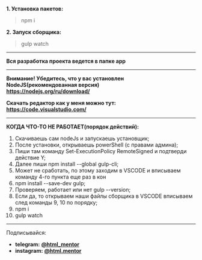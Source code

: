 **1. Установка пакетов:**
> npm i

**2. Запуск сборщика:**
> gulp watch


---
**Вся разработка проекта ведется в папке app**


---
**Внимание! Убедитесь, что у вас установлен NodeJS(рекомендованная версия)**  
**https://nodejs.org/ru/download/**

**Скачать редактор как у меня можно тут:**  
**https://code.visualstudio.com/**


---
**КОГДА ЧТО-ТО НЕ РАБОТАЕТ(порядок действий):**
 1. Скачиваешь сам nodeJs и запускаешь установщик;
 2. После установки, открываешь powerShell (с правами админа);
 3. Пиши там команду Set-ExecutionPolicy RemoteSigned и подтверди действие Y;
 4. Далее пиши npm install --global gulp-cli;
 5. Может не сработать, по этому заходим в VSCODE и вписываем команду 4-го пункта еще раз в кон
 6. npm install --save-dev gulp;
 7. Проверяем, работает или нет gulp --version;
 8. Если да, то открываем наши файлы сборщика в VSCODE вписываем след команды 9, 10 по порядку;
 9. npm i
 10. gulp watch


---
Подписывайся:
- **telegram:** **[@html_mentor](https://t.me/html_mentor)**
- **instagram:** **[@html.mentor](https://www.instagram.com/html.mentor)**
